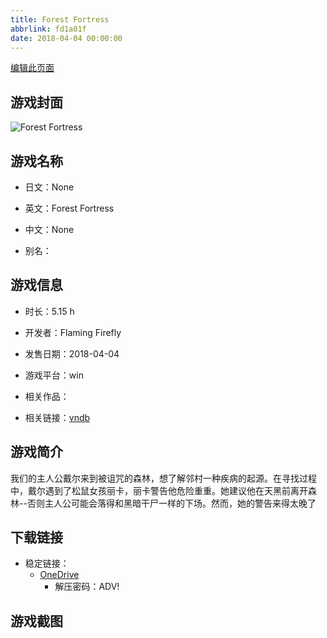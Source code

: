 ```yaml
---
title: Forest Fortress
abbrlink: fd1a01f
date: 2018-04-04 00:00:00
---
```

[编辑此页面](https://github.com/ACG-3/ADV3-source/blob/main/source/_posts/games/Forest%20Fortress.md)

## 游戏封面

![Forest Fortress](https://pan.timero.xyz/onedrive/img_lib_001/Forest%20Fortress_cover.avif)


## 游戏名称

- 日文：None
- 英文：Forest Fortress
- 中文：None

- 别名：


## 游戏信息

- 时长：5.15 h
- 开发者：Flaming Firefly
- 发售日期：2018-04-04
- 游戏平台：win
- 相关作品：

- 相关链接：[vndb](https://vndb.org/v20950)


## 游戏简介

我们的主人公戴尔来到被诅咒的森林，想了解邻村一种疾病的起源。在寻找过程中，戴尔遇到了松鼠女孩丽卡，丽卡警告他危险重重。她建议他在天黑前离开森林--否则主人公可能会落得和黑暗干尸一样的下场。然而，她的警告来得太晚了




## 下载链接

- 稳定链接：
    - [OneDrive](https://pan.timero.xyz/onedrive/adv_lib_001/Forest%20Fortress)
        - 解压密码：ADV!



## 游戏截图



